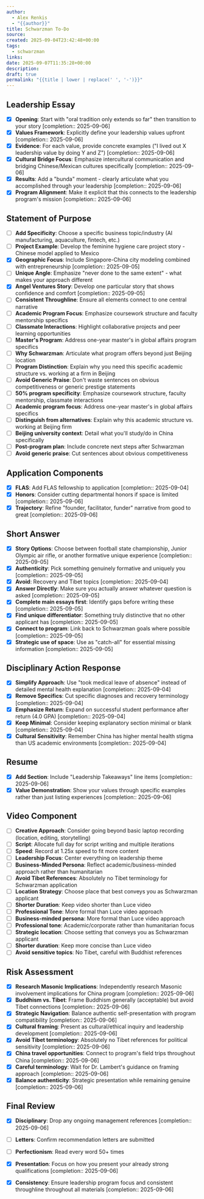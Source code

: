 ```yaml
---
author:
  - Alex Renkis
  - "{{author}}"
title: Schwarzman To-Do
source:
created: 2025-09-04T23:42:48+00:00
tags:
  - schwarzman
links:
date: 2025-09-07T11:35:28+00:00
description:
draft: true
permalink: "{{title | lower | replace(' ', '-')}}"
---
```


## Leadership Essay

- [x] **Opening**: Start with "oral tradition only extends so far" then transition to your story  [completion:: 2025-09-06]
- [x] **Values Framework**: Explicitly define your leadership values upfront  [completion:: 2025-09-06]
- [x] **Evidence**: For each value, provide concrete examples ("I lived out X leadership value by doing Y and Z")  [completion:: 2025-09-06]
- [x] **Cultural Bridge Focus**: Emphasize intercultural communication and bridging Chinese/Mexican cultures specifically  [completion:: 2025-09-06]
- [x] **Results**: Add a "bunda" moment - clearly articulate what you accomplished through your leadership  [completion:: 2025-09-06]
- [x] **Program Alignment**: Make it explicit that this connects to the leadership program's mission  [completion:: 2025-09-06]

## Statement of Purpose

- [ ] **Add Specificity**: Choose a specific business topic/industry (AI manufacturing, aquaculture, fintech, etc.)
- [ ] **Project Example**: Develop the feminine hygiene care project story - Chinese model applied to Mexico
- [x] **Geographic Focus**: Include Singapore-China city modeling combined with entrepreneurship  [completion:: 2025-09-05]
- [ ] **Unique Angle**: Emphasize "never done to the same extent" - what makes your approach different
- [x] **Angel Ventures Story**: Develop one particular story that shows confidence and comfort  [completion:: 2025-09-05]
- [ ] **Consistent Throughline**: Ensure all elements connect to one central narrative
- [ ]  **Academic Program Focus**: Emphasize coursework structure and faculty mentorship specifics
- [ ] **Classmate Interactions**: Highlight collaborative projects and peer learning opportunities
- [ ] **Master's Program**: Address one-year master's in global affairs program specifics
- [ ] **Why Schwarzman**: Articulate what program offers beyond just Beijing location
- [ ] **Program Distinction**: Explain why you need this specific academic structure vs. working at a firm in Beijing
- [ ] **Avoid Generic Praise**: Don't waste sentences on obvious competitiveness or generic prestige statements
- [ ] **50% program specificity**: Emphasize coursework structure, faculty mentorship, classmate interactions
- [ ]  **Academic program focus**: Address one-year master's in global affairs specifics
- [ ]  **Distinguish from alternatives**: Explain why this academic structure vs. working at Beijing firm
- [ ]  **Beijing university context**: Detail what you'll study/do in China specifically
- [ ]  **Post-program plan**: Include concrete next steps after Schwarzman
- [ ]  **Avoid generic praise**: Cut sentences about obvious competitiveness

## Application Components

- [x] **FLAS**: Add FLAS fellowship to application  [completion:: 2025-09-04]
- [x] **Honors**: Consider cutting departmental honors if space is limited  [completion:: 2025-09-06]
- [x] **Trajectory**: Refine "founder, facilitator, funder" narrative from good to great  [completion:: 2025-09-06]

## Short Answer

- [x] **Story Options**: Choose between football state championship, Junior Olympic air rifle, or another formative unique experience  [completion:: 2025-09-05]
- [x] **Authenticity**: Pick something genuinely formative and uniquely you  [completion:: 2025-09-05]
- [x] **Avoid**: Recovery and Tibet topics  [completion:: 2025-09-04]
- [x] **Answer Directly**: Make sure you actually answer whatever question is asked  [completion:: 2025-09-05]
- [x] **Complete main essays first**: Identify gaps before writing these  [completion:: 2025-09-05]
- [x] **Find unique differentiator**: Something truly distinctive that no other applicant has  [completion:: 2025-09-05]
- [x] **Connect to program**: Link back to Schwarzman goals where possible  [completion:: 2025-09-05]
- [x] **Strategic use of space**: Use as "catch-all" for essential missing information  [completion:: 2025-09-05]

## Disciplinary Action Response

- [x] **Simplify Approach**: Use "took medical leave of absence" instead of detailed mental health explanation  [completion:: 2025-09-04]
- [x] **Remove Specifics**: Cut specific diagnoses and recovery terminology  [completion:: 2025-09-04]
- [x] **Emphasize Return**: Expand on successful student performance after return (4.0 GPA)  [completion:: 2025-09-04]
- [x] **Keep Minimal**: Consider keeping explanatory section minimal or blank  [completion:: 2025-09-04]
- [x] **Cultural Sensitivity**: Remember China has higher mental health stigma than US academic environments  [completion:: 2025-09-04]

## Resume

- [x] **Add Section**: Include "Leadership Takeaways" line items  [completion:: 2025-09-06]
- [x] **Value Demonstration**: Show your values through specific examples rather than just listing experiences  [completion:: 2025-09-06]

## Video Component

- [ ] **Creative Approach**: Consider going beyond basic laptop recording (location, editing, storytelling)
- [ ] **Script**: Allocate full day for script writing and multiple iterations
- [ ] **Speed**: Record at 1.25x speed to fit more content
- [ ] **Leadership Focus**: Center everything on leadership theme
- [ ]  **Business-Minded Persona**: Reflect academic/business-minded approach rather than humanitarian
- [ ] **Avoid Tibet References**: Absolutely no Tibet terminology for Schwarzman application
- [ ] **Location Strategy**: Choose place that best conveys you as Schwarzman applicant
- [ ] **Shorter Duration**: Keep video shorter than Luce video
- [ ] **Professional Tone**: More formal than Luce video approach
- [ ]  **Business-minded persona**: More formal than Luce video approach
- [ ]  **Professional tone**: Academic/corporate rather than humanitarian focus
- [ ]  **Strategic location**: Choose setting that conveys you as Schwarzman applicant
- [ ]  **Shorter duration**: Keep more concise than Luce video
- [ ]  **Avoid sensitive topics**: No Tibet, careful with Buddhist references

## Risk Assessment

- [x] **Research Masonic Implications**: Independently research Masonic involvement implications for China program  [completion:: 2025-09-06]
- [x] **Buddhism vs. Tibet**: Frame Buddhism generally (acceptable) but avoid Tibet connections  [completion:: 2025-09-06]
- [x] **Strategic Navigation**: Balance authentic self-presentation with program compatibility  [completion:: 2025-09-06]
- [x] **Cultural framing**: Present as cultural/ethical inquiry and leadership development  [completion:: 2025-09-06]
- [x] **Avoid Tibet terminology**: Absolutely no Tibet references for political sensitivity  [completion:: 2025-09-06]
- [x] **China travel opportunities**: Connect to program's field trips throughout China  [completion:: 2025-09-06]
- [x] **Careful terminology**: Wait for Dr. Lambert's guidance on framing approach  [completion:: 2025-09-06]
- [x] **Balance authenticity**: Strategic presentation while remaining genuine  [completion:: 2025-09-06]

## Final Review

- [x] **Disciplinary**: Drop any ongoing management references  [completion:: 2025-09-06]
- [ ] **Letters**: Confirm recommendation letters are submitted
- [ ] **Perfectionism**: Read every word 50+ times
- [x] **Presentation**: Focus on how you present your already strong qualifications  [completion:: 2025-09-06]
- [x] **Consistency**: Ensure leadership program focus and consistent throughline throughout all materials  [completion:: 2025-09-06]


